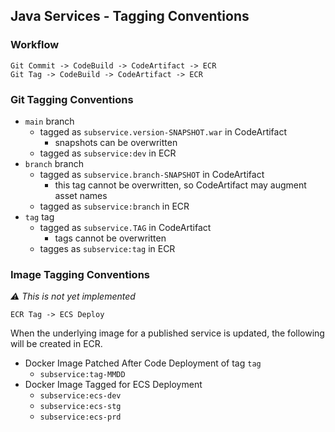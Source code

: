 ## Java Services - Tagging Conventions

### Workflow
```
Git Commit -> CodeBuild -> CodeArtifact -> ECR
Git Tag -> CodeBuild -> CodeArtifact -> ECR
```

### Git Tagging Conventions
- `main` branch
  - tagged as `subservice.version-SNAPSHOT.war` in CodeArtifact
    - snapshots can be overwritten
  - tagged as `subservice:dev` in ECR
- `branch` branch
  - tagged as `subservice.branch-SNAPSHOT` in CodeArtifact
    - this tag cannot be overwritten, so CodeArtifact may augment asset names
  - tagged as `subservice:branch` in ECR
- `tag` tag
  - tagged as `subservice.TAG` in CodeArtifact
    - tags cannot be overwritten
  - tagges as `subservice:tag` in ECR

### Image Tagging Conventions
_⚠️ This is not yet implemented_

```
ECR Tag -> ECS Deploy
```

When the underlying image for a published service is updated, the following will be created in ECR.

- Docker Image Patched After Code Deployment of tag `tag`
  - `subservice:tag-MMDD`
- Docker Image Tagged for ECS Deployment
  - `subservice:ecs-dev`
  - `subservice:ecs-stg`
  - `subservice:ecs-prd`